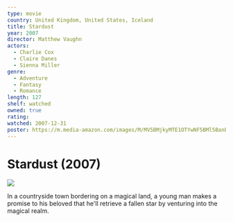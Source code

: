 ```yaml
---
type: movie
country: United Kingdom, United States, Iceland
title: Stardust
year: 2007
director: Matthew Vaughn
actors:
  - Charlie Cox
  - Claire Danes
  - Sienna Miller
genre:
  - Adventure
  - Fantasy
  - Romance
length: 127
shelf: watched
owned: true
rating:
watched: 2007-12-31
poster: https://m.media-amazon.com/images/M/MV5BMjkyMTE1OTYwNF5BMl5BanBnXkFtZTcwMDIxODYzMw@@._V1_SX300.jpg
---
```


# Stardust (2007)

![](https://m.media-amazon.com/images/M/MV5BMjkyMTE1OTYwNF5BMl5BanBnXkFtZTcwMDIxODYzMw@@._V1_SX300.jpg)

In a countryside town bordering on a magical land, a young man makes a promise to his beloved that he'll retrieve a fallen star by venturing into the magical realm.